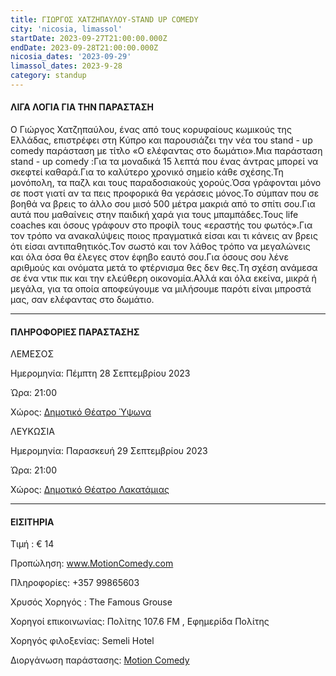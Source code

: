 ```yaml
---
title: ΓΙΩΡΓΟΣ ΧΑΤΖΗΠΑΥΛΟΥ-STAND UP COMEDY
city: 'nicosia, limassol'
startDate: 2023-09-27T21:00:00.000Z
endDate: 2023-09-28T21:00:00.000Z
nicosia_dates: '2023-09-29'
limassol_dates: 2023-9-28
category: standup
---
```


#### ΛΙΓΑ ΛΟΓΙΑ ΓΙΑ ΤΗΝ ΠΑΡΑΣΤΑΣΗ

Ο Γιώργος Χατζηπαύλου, ένας από τους κορυφαίους κωμικούς της Ελλάδας, επιστρέφει στη Κύπρο και παρουσιάζει την νέα του	stand - up comedy παράσταση με τίτλο «Ο ελέφαντας στο δωμάτιο».Μια παράσταση	stand - up comedy :Για τα μοναδικά 15 λεπτά που ένας άντρας μπορεί να σκεφτεί καθαρά.Για το καλύτερο χρονικό σημείο κάθε σχέσης.Τη μονόπολη, τα παζλ και τους παραδοσιακούς χορούς.Όσα γράφονται μόνο σε ποστ γιατί αν τα πεις προφορικά θα γεράσεις μόνος.Το σύμπαν που σε βοηθά να βρεις το άλλο σου μισό 500 μέτρα μακριά από το σπίτι σου.Για αυτά που μαθαίνεις στην παιδική χαρά για τους μπαμπάδες.Τους life coaches και όσους γράφουν στο προφίλ τους «εραστής του φωτός».Για τον τρόπο να ανακαλύψεις ποιος πραγματικά είσαι και τι κάνεις αν βρεις ότι είσαι αντιπαθητικός.Τον σωστό και τον λάθος τρόπο να μεγαλώνεις και όλα όσα θα έλεγες στον έφηβο εαυτό σου.Για όσους σου λένε αριθμούς και ονόματα μετά το φτέρνισμα θες δεν θες.Τη σχέση ανάμεσα σε ένα ντικ πικ και την ελεύθερη οικονομία.Αλλά και όλα εκείνα, μικρά ή μεγάλα, για τα οποία αποφεύγουμε να μιλήσουμε παρότι είναι μπροστά μας, σαν ελέφαντας στο δωμάτιο.

***

#### ΠΛΗΡΟΦΟΡΙΕΣ ΠΑΡΑΣΤΑΣΗΣ

ΛΕΜΕΣΟΣ

Ημερομηνία: Πέμπτη 28 Σεπτεμβρίου 2023 

Ώρα: 21:00

Χώρος: [Δημοτικό Θέατρο Ύψωνα](https://www.google.gr/maps/place/Ypsonas+Municipal+Theatre/@34.6913148,32.8794595,13z/data=!4m10!1m2!2m1!1zzrTOt868zr_PhM65zrrOvyDOuM61zrHPhM-Bzr8gz4XPiM-Jzr3OsQ!3m6!1s0x14e7319d05d6ae4f:0x7719e82bafe84be6!8m2!3d34.6913148!4d32.9556772!15sCijOtM63zrzOv8-EzrnOus6_IM64zrXOsc-Ez4HOvyDPhc-Iz4nOvc6xWioiKM60zrfOvM6_z4TOuc66zr8gzrjOtc6xz4TPgc6_IM-Fz4jPic69zrGSAQ1kcmFtYV90aGVhdGVymgEjQ2haRFNVaE5NRzluUzBWSlEwRm5TVVJLYVVsUFNGSlJFQUXgAQA!16s%2Fg%2F11tp0kw5r4?hl=el\&entry=ttu)

ΛΕΥΚΩΣΙΑ

Ημερομηνία: Παρασκευή 29 Σεπτεμβρίου 2023 

Ώρα: 21:00

Χώρος: [Δημοτικό Θέατρο Λακατάμιας](https://www.google.gr/maps/place/%CE%91%CE%BC%CF%86%CE%B9%CE%B8%CE%AD%CE%B1%CF%84%CF%81%CE%BF+%CE%9B%CE%B1%CE%BA%CE%B1%CF%84%CE%AC%CE%BC%CE%B9%CE%B1%CF%82/@35.1115389,33.2961207,17z/data=!3m1!4b1!4m6!3m5!1s0x14de1b798488aceb:0xda7e45d8eae71658!8m2!3d35.1115345!4d33.2986956!16s%2Fg%2F1th5ft6j?hl=el\&entry=ttu)

***

#### ΕΙΣΙΤΗΡΙΑ

Τιμή :	€ 14

Προπώληση:	www.MotionComedy.com

​Πληροφορίες: +357 99865603

Χρυσός Χορηγός : The Famous Grouse

Χορηγοί επικοινωνίας: Πολίτης 107.6	FM , Εφημερίδα Πολίτης

Χορηγός φιλοξενίας:	Semeli Hotel

Διοργάνωση παράστασης:	[Motion Comedy](https://www.motioncomedy.com/)
